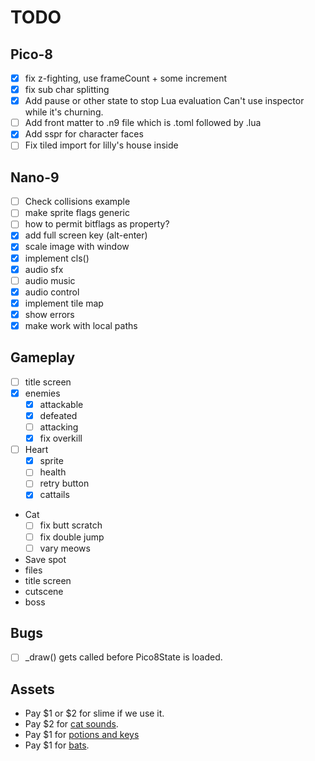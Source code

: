 # TODO
## Pico-8
- [x] fix z-fighting, use frameCount + some increment
- [x] fix sub char splitting
- [x] Add pause or other state to stop Lua evaluation
      Can't use inspector while it's churning.
- [ ] Add front matter to .n9 file which is .toml followed by .lua
- [x] Add sspr for character faces
- [ ] Fix tiled import for lilly's house inside
## Nano-9
- [ ] Check collisions example
- [ ] make sprite flags generic
- [ ] how to permit bitflags as property?
- [x] add full screen key (alt-enter)
- [x] scale image with window
- [x] implement cls()
- [x] audio sfx
- [ ] audio music
- [x] audio control
- [x] implement tile map
- [x] show errors
- [x] make work with local paths

## Gameplay
- [ ] title screen
- [x] enemies
  - [x] attackable
  - [x] defeated
  - [ ] attacking
  - [x] fix overkill
- [ ] Heart
  - [x] sprite
  - [ ] health
  - [ ] retry button
  - [x] cattails
- Cat
  - [ ] fix butt scratch
  - [ ] fix double jump
  - [ ] vary meows
- Save spot
- files
- title screen
- cutscene
- boss

## Bugs
- [ ] _draw() gets called before Pico8State is loaded.

## Assets
- Pay $1 or $2 for slime if we use it.
- Pay $2 for [cat sounds](https://eddie-yu.itch.io/mimi-the-cat-sfx).
- Pay $1 for [potions and keys](https://dantepixels.itch.io/key-items-16x16)
- Pay $1 for [bats](https://elthen.itch.io/bat-sprite-pack).
